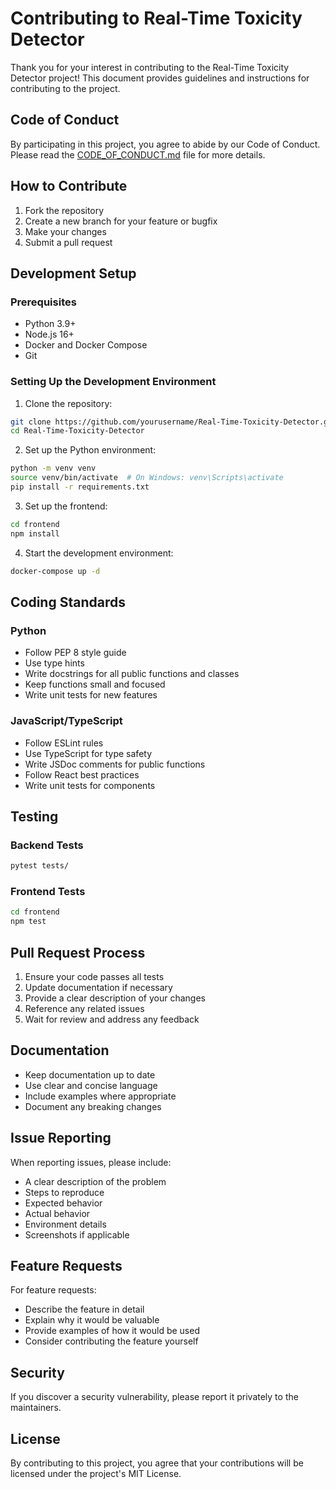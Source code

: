 # Contributing to Real-Time Toxicity Detector

Thank you for your interest in contributing to the Real-Time Toxicity Detector project! This document provides guidelines and instructions for contributing to the project.

## Code of Conduct

By participating in this project, you agree to abide by our Code of Conduct. Please read the [CODE_OF_CONDUCT.md](CODE_OF_CONDUCT.md) file for more details.

## How to Contribute

1. Fork the repository
2. Create a new branch for your feature or bugfix
3. Make your changes
4. Submit a pull request

## Development Setup

### Prerequisites

- Python 3.9+
- Node.js 16+
- Docker and Docker Compose
- Git

### Setting Up the Development Environment

1. Clone the repository:

```bash
git clone https://github.com/yourusername/Real-Time-Toxicity-Detector.git
cd Real-Time-Toxicity-Detector
```

2. Set up the Python environment:

```bash
python -m venv venv
source venv/bin/activate  # On Windows: venv\Scripts\activate
pip install -r requirements.txt
```

3. Set up the frontend:

```bash
cd frontend
npm install
```

4. Start the development environment:

```bash
docker-compose up -d
```

## Coding Standards

### Python

- Follow PEP 8 style guide
- Use type hints
- Write docstrings for all public functions and classes
- Keep functions small and focused
- Write unit tests for new features

### JavaScript/TypeScript

- Follow ESLint rules
- Use TypeScript for type safety
- Write JSDoc comments for public functions
- Follow React best practices
- Write unit tests for components

## Testing

### Backend Tests

```bash
pytest tests/
```

### Frontend Tests

```bash
cd frontend
npm test
```

## Pull Request Process

1. Ensure your code passes all tests
2. Update documentation if necessary
3. Provide a clear description of your changes
4. Reference any related issues
5. Wait for review and address any feedback

## Documentation

- Keep documentation up to date
- Use clear and concise language
- Include examples where appropriate
- Document any breaking changes

## Issue Reporting

When reporting issues, please include:

- A clear description of the problem
- Steps to reproduce
- Expected behavior
- Actual behavior
- Environment details
- Screenshots if applicable

## Feature Requests

For feature requests:

- Describe the feature in detail
- Explain why it would be valuable
- Provide examples of how it would be used
- Consider contributing the feature yourself

## Security

If you discover a security vulnerability, please report it privately to the maintainers.

## License

By contributing to this project, you agree that your contributions will be licensed under the project's MIT License.
